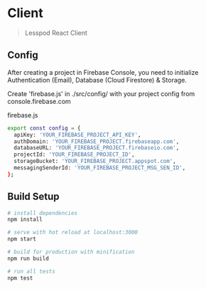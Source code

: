 # Client

> Lesspod React Client

## Config

After creating a project in Firebase Console, you need to initialize Authentication (Email), Database (Cloud Firestore) & Storage.

Create 'firebase.js' in ./src/config/ with your project config from console.firebase.com

firebase.js
```bash
export const config = {
  apiKey: 'YOUR_FIREBASE_PROJECT_API_KEY',
  authDomain: 'YOUR_FIREBASE_PROJECT.firebaseapp.com',
  databaseURL: 'YOUR_FIREBASE_PROJECT.firebaseio.com',
  projectId: 'YOUR_FIREBASE_PROJECT_ID',
  storageBucket: 'YOUR_FIREBASE_PROJECT.appspot.com',
  messagingSenderId: 'YOUR_FIREBASE_PROJECT_MSG_SEN_ID',
};
```


## Build Setup

```bash
# install dependencies
npm install

# serve with hot reload at localhost:3000
npm start

# build for production with minification
npm run build

# run all tests
npm test
```
